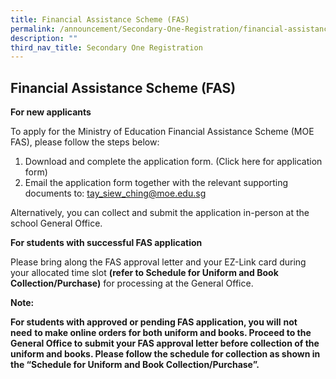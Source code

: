 ```yaml
---
title: Financial Assistance Scheme (FAS)
permalink: /announcement/Secondary-One-Registration/financial-assistance-scheme-fas/
description: ""
third_nav_title: Secondary One Registration
---
```

## Financial Assistance Scheme (FAS)


**For new applicants**

To apply for the Ministry of Education Financial Assistance Scheme (MOE FAS), please follow the steps below:

1.  Download and complete the application form. (Click here for application form)
2.  Email the application form together with the relevant supporting documents to: [tay\_siew\_ching@moe.edu.sg](mailto:tay_siew_ching@moe.edu.sg)

Alternatively, you can collect and submit the application in-person at the school General Office.

**For students with successful FAS application**

Please bring along the FAS approval letter and your EZ-Link card during your allocated time slot **(refer to Schedule for Uniform and Book Collection/Purchase)** for processing at the General Office.

**Note:**

**For students with approved or pending FAS application, you will** **not need** **to make online orders for both uniform and books. Proceed to the General Office to submit your FAS approval letter before collection of the uniform and books. Please follow the schedule for collection as shown in the “Schedule for Uniform and Book Collection/Purchase”.**